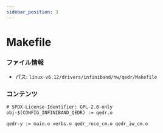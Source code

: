 ```yaml
---
sidebar_position: 3
---
```

# Makefile

### ファイル情報

- パス: `linux-v6.12/drivers/infiniband/hw/qedr/Makefile`

### コンテンツ

```txt
# SPDX-License-Identifier: GPL-2.0-only
obj-$(CONFIG_INFINIBAND_QEDR) := qedr.o

qedr-y := main.o verbs.o qedr_roce_cm.o qedr_iw_cm.o

```
